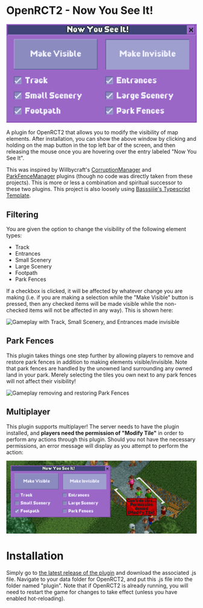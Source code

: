 # OpenRCT2 - Now You See It!

![UI for the "Now You See It!" plugin](https://github.com/KatieZeldaKat/openrct2-now-you-see-it/blob/v1.1.0/.github/interface.png?raw=true)

A plugin for OpenRCT2 that allows you to modify the visibility of map elements. After installation, you can show the above window by clicking and holding on the map button in the top left bar of the screen, and then releasing the mouse once you are hovering over the entry labeled "Now You See It".

This was inspired by Willbycraft's [CorruptionManager](https://github.com/Willbycraft/CorruptionManager) and [ParkFenceManager](https://github.com/Willbycraft/ParkFenceManager) plugins (though no code was directly taken from these projects). This is more or less a combination and spiritual successor to these two plugins. This project is also loosely using [Basssiiie's Typescript Template](https://github.com/Basssiiie/OpenRCT2-Simple-Typescript-Template).

## Filtering

You are given the option to change the visibility of the following element types:

- Track
- Entrances
- Small Scenery
- Large Scenery
- Footpath
- Park Fences

If a checkbox is clicked, it will be affected by whatever change you are making (i.e. if you are making a selection while the "Make Visible" button is pressed, then any checked items will be made visible while the non-checked items will not be affected in any way). This is shown here:

![Gameplay with Track, Small Scenery, and Entrances made invisible](https://github.com/KatieZeldaKat/openrct2-now-you-see-it/blob/v1.1.0/.github/filter.gif?raw=true)

## Park Fences

This plugin takes things one step further by allowing players to remove and restore park fences in addition to making elements visible/invisible. Note that park fences are handled by the unowned land surrounding any owned land in your park. Merely selecting the tiles you own next to any park fences will not affect their visibility!

![Gameplay removing and restoring Park Fences](https://github.com/KatieZeldaKat/openrct2-now-you-see-it/blob/v1.1.0/.github/park-fences.gif?raw=true)

## Multiplayer

This plugin supports multiplayer! The server needs to have the plugin installed, and **players need the permission of "Modify Tile"** in order to perform any actions through this plugin. Should you not have the necessary permissions, an error message will display as you attempt to perform the action:

![Error message saying "Can't do this... Permission denied (Modify Tile)"](https://github.com/KatieZeldaKat/openrct2-now-you-see-it/blob/v1.1.0/.github/permission-denied.png?raw=true)

# Installation

Simply go to [the latest release of the plugin](https://github.com/KatieZeldaKat/openrct2-now-you-see-it/releases/latest) and download the associated .js file. Navigate to your data folder for OpenRCT2, and put this .js file into the folder named "plugin". Note that if OpenRCT2 is already running, you will need to restart the game for changes to take effect (unless you have enabled hot-reloading).
